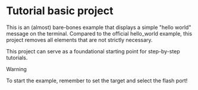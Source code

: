 # Tutorial basic project

This is an (almost) bare-bones example that displays a simple "hello world" message on the terminal.
Compared to the official hello_world example, this project removes all elements that are not strictly necessary.

This project can serve as a foundational starting point for step-by-step tutorials.

> [!WARNING] 
> To start the example, remember to set the target and select the flash port!


